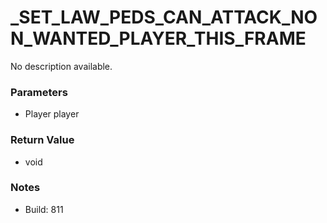 # _SET_LAW_PEDS_CAN_ATTACK_NON_WANTED_PLAYER_THIS_FRAME

No description available.

### Parameters
* Player player

### Return Value
* void

### Notes
* Build: 811

